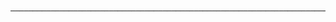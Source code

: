              
             
             ─────────────────────────────────────────────────────────────────────────────────────────────────────
                  
                  
